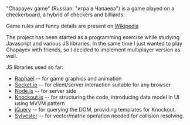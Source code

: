 "Chapayev game" (Russian: "игра в Чапаева") is a game played on a checkerboard, a
hybrid of checkers and billiards.

Game rules and funny details are present on [Wikipedia][chapayev]

The project has been started as a programming exercise while studying Javascript
and various JS libraries. In the same time I just wanted to play Chapayev with
friends, so I decided to implement multiplayer version as well.

JS libraries used so far:

* [Raphaёl][raphael] -- for game graphics and animation
* [Socket.io][] -- for client/server interaction suitable for any browser
* [Node.js][node] -- for server side
* [Knockout.js][ko] -- for structuring the code, introducing data model in UI
  using MVVM pattern
* [jQuery][] -- for querying the DOM, providing templates for Knockout.
* [Sylvester][] -- for vector/matrix operation needed for collision resolving.


[chapayev]:   http://en.wikipedia.org/wiki/Chapayev_%28game%29
[raphael]:    http://raphaeljs.com
[ko]:         http://knockoutjs.com
[socket.io]:  http://socket.io
[node]:       http://nodejs.org
[jquery]:     http://jquery.com
[sylvester]:  http://sylvester.jcoglan.com
